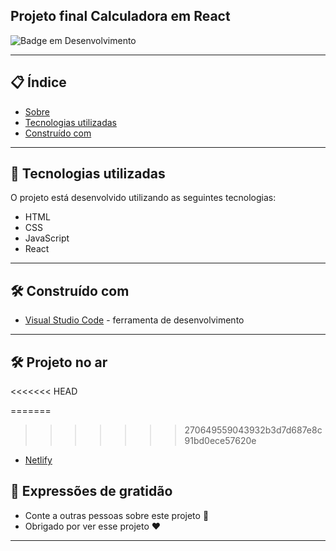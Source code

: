 ## Projeto final Calculadora em React

![Badge em Desenvolvimento](https://img.shields.io/static/v1?label=STATUS&message=PROJETO%20FINALIZADO&color=GREEN&style=for-the-badge)
 
--- 
## 📋 Índice

- [Sobre](#projeto-final-Calculadora)
- [Tecnologias utilizadas](#-tecnologias-utilizadas)
- [Construído com](#%EF%B8%8F-construído-com)

--- 

## 🚀 Tecnologias utilizadas

O projeto está desenvolvido utilizando as seguintes tecnologias:

- HTML
- CSS
- JavaScript
- React


--- 

## 🛠️ Construído com

* [Visual Studio Code](https://code.visualstudio.com/) - ferramenta de desenvolvimento

--- 

## 🛠️ Projeto no ar

<<<<<<< HEAD

=======
>>>>>>> 270649559043932b3d7d687e8c91bd0ece57620e
* [Netlify](https://calculator-em-react.netlify.app)
 
## 🎁 Expressões de gratidão

* Conte a outras pessoas sobre este projeto 📢
* Obrigado por ver esse projeto ❤️

--- 

